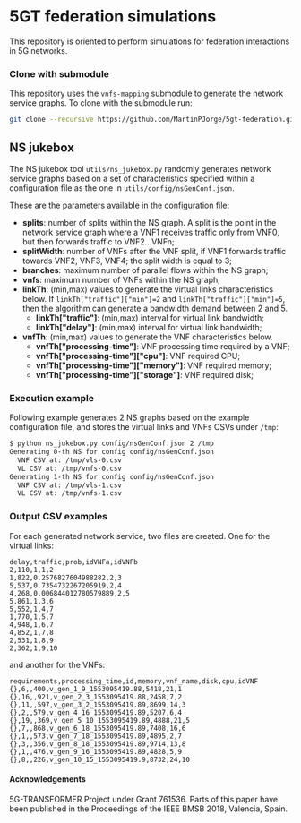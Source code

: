 # 5GT federation simulations
This repository is oriented to perform simulations for federation
interactions in 5G networks.

### Clone with submodule
This repository uses the `vnfs-mapping` submodule to generate the network
service graphs. To clone with the submodule run:
```bash
git clone --recursive https://github.com/MartinPJorge/5gt-federation.git
```

## NS jukebox
The NS jukebox tool `utils/ns_jukebox.py` randomly generates network service
graphs based on a set of characteristics specified within a configuration file
as the one in `utils/config/nsGenConf.json`.

These are the parameters available in the configuration file:
 * **splits**: number of splits within the NS graph. A split is the point in
   the network service graph where a VNF1 receives traffic only from VNF0, but
   then forwards traffic to VNF2...VNFn;
 * **splitWidth**: number of VNFs after the VNF split, if VNF1 forwards traffic
   towards VNF2, VNF3, VNF4; the split width is equal to 3;
 * **branches**: maximum number of parallel flows within the NS graph;
 * **vnfs**: maximum number of VNFs within the NS graph;
 * **linkTh**: (min,max) values to generate the virtual links characteristics
   below. If `linkTh["traffic"]["min"]=2` and `linkTh["traffic"]["min"]=5`,
   then the algorithm can generate a bandwidth demand between 2 and 5.
   * **linkTh["traffic"]**: (min,max) interval for virtual link bandwidth;
   * **linkTh["delay"]**: (min,max) interval for virtual link bandwidth;
 * **vnfTh**: (min,max) values to generate the VNF characteristics below.
   * **vnfTh["processing-time"]**: VNF processing time required by a VNF;
   * **vnfTh["processing-time"]["cpu"]**: VNF required CPU;
   * **vnfTh["processing-time"]["memory"]**: VNF required memory;
   * **vnfTh["processing-time"]["storage"]**: VNF required disk;

### Execution example
Following example generates 2 NS graphs based on the example configuration
file, and stores the virtual links and VNFs CSVs under `/tmp`:
```bash
$ python ns_jukebox.py config/nsGenConf.json 2 /tmp
Generating 0-th NS for config config/nsGenConf.json
  VNF CSV at: /tmp/vls-0.csv
  VL CSV at: /tmp/vnfs-0.csv
Generating 1-th NS for config config/nsGenConf.json
  VNF CSV at: /tmp/vls-1.csv
  VL CSV at: /tmp/vnfs-1.csv
```

### Output CSV examples
For each generated network service, two files are created. One for the virtual
links:
```csv
delay,traffic,prob,idVNFa,idVNFb
2,110,1,1,2
1,822,0.2576827604988282,2,3
5,537,0.7354732267205919,2,4
4,268,0.006844012780579889,2,5
5,861,1,3,6
5,552,1,4,7
1,770,1,5,7
4,948,1,6,7
4,852,1,7,8
2,531,1,8,9
2,362,1,9,10
```
and another for the VNFs:
```csv
requirements,processing_time,id,memory,vnf_name,disk,cpu,idVNF
{},6,,400,v_gen_1_9_1553095419.88,5418,21,1
{},16,,921,v_gen_2_3_1553095419.88,2458,7,2
{},11,,597,v_gen_3_2_1553095419.89,8699,14,3
{},2,,579,v_gen_4_16_1553095419.89,5207,6,4
{},19,,369,v_gen_5_10_1553095419.89,4888,21,5
{},7,,868,v_gen_6_18_1553095419.89,7408,16,6
{},1,,573,v_gen_7_18_1553095419.89,4895,2,7
{},3,,356,v_gen_8_18_1553095419.89,9714,13,8
{},1,,476,v_gen_9_16_1553095419.89,4828,5,9
{},8,,226,v_gen_10_15_1553095419.9,8732,24,10
```


#### Acknowledgements
5G-TRANSFORMER Project under Grant 761536. Parts of this paper have
been published in the Proceedings of the IEEE BMSB 2018, Valencia, Spain.
